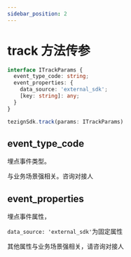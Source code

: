 ```yaml
---
sidebar_position: 2
---
```


# track 方法传参

```typescript
interface ITrackParams {
  event_type_code: string;
  event_properties: {
    data_source: 'external_sdk';
    [key: string]: any;
  }
}

tezignSdk.track(params: ITrackParams)
```

## event_type_code

埋点事件类型。

与业务场景强相关。咨询对接人

## event_properties

埋点事件属性，

`data_source: 'external_sdk'`为固定属性

其他属性与业务场景强相关，请咨询对接人
